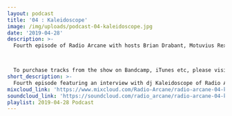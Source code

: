 ```yaml
---
layout: podcast
title: '04 : Kaleidoscope'
image: /img/uploads/podcast-04-kaleidoscope.jpg
date: '2019-04-28'
description: >-
  Fourth episode of Radio Arcane with hosts Brian Drabant, Motuvius Rex, Gothic Bastard and Sorrow Vomit : Featuring interview with dj Kaleidoscope of Radio Arcane about music she is currently into, some of her background and how she got involved in music. Brian Cole of Funeral Party Records also shows up for more because doing a podcast SLAPS! : Specialty segment 'Deep Cuts' with Sorrow Vomit : And quite a bit of awkward banter between the hosts to keep them from weeping and moaning their mortal gloom. Recorded and produced at the non-profit Art Sanctuary in Louisville, KY, Radio Arcane is a collective of Dark Music Specialists that host events, live music and dark arts entertainment.



  To purchase tracks from the show on Bandcamp, iTunes etc, please visit our new website and click on our "Playlists". There are links to bands social media pages as well.
short_description: >-
  Fourth episode featuring an interview with dj Kaleidoscope of Radio Arcane.
mixcloud_link: 'https://www.mixcloud.com/Radio-Arcane/radio-arcane-04-kaleidoscope'
soundcloud_link: 'https://soundcloud.com/radio_arcane/radio-arcane-04-kaleidoscope'
playlist: 2019-04-28 Podcast
---
```

